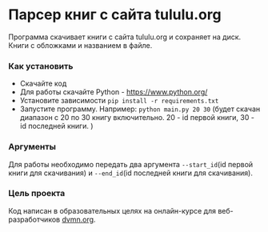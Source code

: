 # Парсер книг с сайта tululu.org

Программа скачивает книги с сайта tululu.org и сохраняет на диск. Книги с обложками и названием в файле.

### Как установить

- Скачайте код
- Для работы скачайте Python - https://www.python.org/
- Установите зависимости `pip install -r requirements.txt`
- Запустите программу. Например: `python main.py 20 30` (будет скачан диапазон с 20 по 30 книгу включительно. 20 - id первой книги, 30 - id последней книги. )


### Аргументы

Для работы необходимо передать два аргумента `--start_id`(id первой книги для скачивания) и `--end_id`(id последней книги для скачивания). 

### Цель проекта

Код написан в образовательных целях на онлайн-курсе для веб-разработчиков [dvmn.org](https://dvmn.org/).